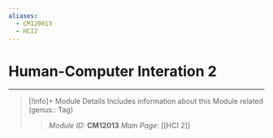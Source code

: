 ```yaml
---
aliases:
  - CM120013
  - HCI2
---
```

# Human-Computer Interation 2
---
> [!info]+ Module Details
> Includes information about this Module related (genus:: Tag)
> > *Module ID:* **CM12013**
> > *Main Page*: [[HCI 2]]
